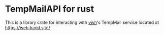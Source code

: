 # TempMailAPI for rust

This is a library crate for interacting with [vwh](https://vwh.sh)'s TempMail service located at <https://web.barid.site/>
